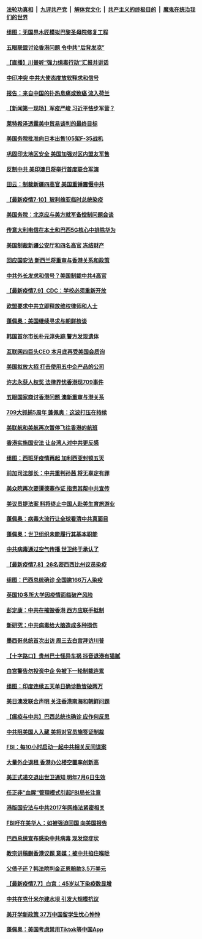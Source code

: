 ####  [法轮功真相](../../../../basic/blob/master/README.md?t=07110231) &nbsp;|&nbsp; [九评共产党](../../../../9ping.md/blob/master/README.md?t=07110231) &nbsp;|&nbsp; [解体党文化](../../../../jtdwh.md/blob/master/README.md?t=07110231)  &nbsp;|&nbsp; [共产主义的终极目的](../../../../gczydzjmd.md/blob/master/README.md?t=07110231) &nbsp;|&nbsp; [魔鬼在统治我们的世界](../../../../mgztzwmdsj.md/blob/master/README.md?t=07110231) 

#### [组图：无国界木匠模拟巴黎圣母院修复工程](../pages/nsc418/n12243915.md?t=07110231) 

#### [五眼联盟讨论香港问题 令中共“后背发凉”](../pages/nsc418/n12247326.md?t=07110231) 

#### [【直播】川普听“强力缉毒行动”汇报并讲话](../pages/nsc418/n12247084.md?t=07110231) 

#### [中印冲突 中共大使态度放软释求和信号](../pages/nsc418/n12247210.md?t=07110231) 

#### [报告：来自中国的扑热息痛或致癌 流入荷兰](../pages/nsc418/n12246872.md?t=07110231) 

#### [【新闻第一现场】军疫严峻 习近平怯步军营？](../pages/nsc418/n12245547.md?t=07110231) 

#### [莱特希泽透露美中贸易谈判的最终目标](../pages/nsc418/n12246823.md?t=07110231) 

#### [美国务院批准向日本出售105架F-35战机](../pages/nsc418/n12246608.md?t=07110231) 

#### [巩固印太地区安全 美国加强对区内盟友军售](../pages/nsc418/n12246548.md?t=07110231) 

#### [反制中共 美印澳日将举行首度联合军演](../pages/nsc418/n12246462.md?t=07110231) 

#### [田云：制裁新疆四高官 美国重锤震慑中共](../pages/nsc418/n12246098.md?t=07110231) 

#### [【最新疫情7·10】玻利维亚临时总统染疫](../pages/nsc418/n12245413.md?t=07110231) 

#### [美国务院：北京应与美方就军备控制问题会谈](../pages/nsc418/n12245183.md?t=07110231) 

#### [传意大利电信在本土和巴西5G核心中排除华为](../pages/nsc418/n12244770.md?t=07110231) 

#### [美国制裁新疆公安厅和四名高官 冻结财产](../pages/nsc418/n12244653.md?t=07110231) 

#### [回应国安法 新西兰将重审与香港关系和政策](../pages/nsc418/n12244085.md?t=07110231) 

#### [中共外长发求和信号？美国制裁中共4高官](../pages/nsc418/n12244813.md?t=07110231) 

#### [【最新疫情7.9】CDC：学校必须重新开放](../pages/nsc418/n12242776.md?t=07110231) 

#### [欧盟要求中共立即释放维权律师和人士](../pages/nsc418/n12244421.md?t=07110231) 

#### [蓬佩奥：美国继续寻求与朝鲜核谈](../pages/nsc418/n12244538.md?t=07110231) 

#### [韩国首尔市长朴元淳失踪 警方发现遗体](../pages/nsc418/n12243734.md?t=07110231) 

#### [互联网四巨头CEO 本月底再受美国会质询](../pages/nsc418/n12244283.md?t=07110231) 

#### [美国拟放大招 打击使用五中企产品的公司](../pages/nsc418/n12244402.md?t=07110231) 

#### [许志永获人权奖 法律界忧香港现709事件](../pages/nsc418/n12244380.md?t=07110231) 

#### [五眼国家商讨香港问题 澳新重审与港关系](../pages/nsc418/n12244260.md?t=07110231) 

#### [709大抓捕5周年 蓬佩奥：这波打压在持续](../pages/nsc418/n12243611.md?t=07110231) 

#### [美联航和美航再次暂停飞往香港的航班](../pages/nsc418/n12243607.md?t=07110231) 

#### [香港实施国安法 让台湾人对中共更反感](../pages/nsc418/n12243520.md?t=07110231) 

#### [组图：西班牙疫情再起 加利西亚封锁五天](../pages/nsc418/n12241508.md?t=07110231) 

#### [前加司法部长：中共重判孙茜 将无辜定有罪](../pages/nsc418/n12242297.md?t=07110231) 

#### [美众院再次要谭德塞作证 指责其帮中共宣传](../pages/nsc418/n12242500.md?t=07110231) 

#### [美议员提法案 料将终止中国人赴美生育旅游业](../pages/nsc418/n12242470.md?t=07110231) 

#### [蓬佩奥：病毒大流行让全球看清中共真面目](../pages/nsc418/n12242486.md?t=07110231) 

#### [蓬佩奥：世卫组织未能履行其基本职能](../pages/nsc418/n12242263.md?t=07110231) 

#### [中共病毒通过空气传播 世卫终于承认了](../pages/nsc418/n12241930.md?t=07110231) 

#### [【最新疫情7.8】26名密西西比州议员染疫](../pages/nsc418/n12239975.md?t=07110231) 

#### [组图：巴西总统确诊 全国逾166万人染疫](../pages/nsc418/n12240754.md?t=07110231) 

#### [英国10多所大学因疫情面临破产风险](../pages/nsc418/n12241724.md?t=07110231) 

#### [彭定康：中共在摧毁香港 西方应联手抵制](../pages/nsc418/n12241830.md?t=07110231) 

#### [新研究：中共病毒给大脑造成多种损伤](../pages/nsc418/n12241750.md?t=07110231) 

#### [墨西哥总统首次出访 周三去白宫拜访川普](../pages/nsc418/n12241397.md?t=07110231) 

#### [【十字路口】贵州巴士怪异车祸 抖音退港有猫腻](../pages/nsc418/n12240298.md?t=07110231) 

#### [白宫警告勿投资中企 免被下一轮制裁连累](../pages/nsc418/n12241334.md?t=07110231) 

#### [组图：印度连续五天单日确诊数皆破两万](../pages/nsc418/n12238724.md?t=07110231) 

#### [美日澳发联合声明 关注香港南海和朝鲜问题](../pages/nsc418/n12240998.md?t=07110231) 

#### [【瘟疫与中共】巴西总统也确诊 应作何反思](../pages/nsc418/n12240166.md?t=07110231) 

#### [中共阻美国人入藏 美将对官员施签证制裁](../pages/nsc418/n12240452.md?t=07110231) 

#### [FBI：每10小时启动一起中共相关反间谍案](../pages/nsc418/n12239799.md?t=07110231) 

#### [大量外企退租 香港办公楼空置率创新高](../pages/nsc418/n12240111.md?t=07110231) 

#### [美正式递交退出世卫通知 明年7月6日生效](../pages/nsc418/n12239902.md?t=07110231) 

#### [任正非“血腥”管理模式引起FBI局长注意](../pages/nsc418/n12239966.md?t=07110231) 

#### [港版国安法与中共2017年网络法紧密相关](../pages/nsc418/n12239427.md?t=07110231) 

#### [FBI吁在美华人：如被强迫回国 向美国报告](../pages/nsc418/n12239450.md?t=07110231) 

#### [巴西总统宣布感染中共病毒 现发烧症状](../pages/nsc418/n12239468.md?t=07110231) 

#### [教宗讲稿删香港议题 意媒：被中共掐住喉咙](../pages/nsc418/n12239424.md?t=07110231) 

#### [父债子还？韩法院判金正恩赔款3.5万美元](../pages/nsc418/n12239338.md?t=07110231) 

#### [【最新疫情7.7】白宫：45岁以下染疫数显增](../pages/nsc418/n12237581.md?t=07110231) 

#### [中共在克什米尔建水坝 引发大规模抗议](../pages/nsc418/n12239209.md?t=07110231) 

#### [美开学新政策 37万中国留学生忧心忡忡](../pages/nsc418/n12239233.md?t=07110231) 

#### [蓬佩奥：美国考虑禁用Tiktok等中国App](../pages/nsc418/n12238644.md?t=07110231) 

